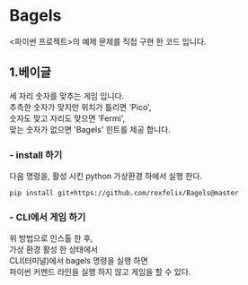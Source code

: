 # Bagels

<파이썬 프로젝트>의 예제 문제를 직접 구현 한 코드 입니다. 

## 1.베이글

세 자리 숫자를 맞추는 게임 입니다.  
추측한 숫자가 맞지만 위치가 틀리면 'Pico',  
숫자도 맞고 자리도 맞으면 'Fermi',  
맞는 숫자가 없으면 'Bagels' 힌트를 제공 합니다.

### - install 하기  
다음 명령을, 활성 시킨 python 가상환경 하에서 실행 한다.     
```
pip install git+https://github.com/rexfelix/Bagels@master
```

### - CLI에서 게임 하기  
위 방법으로 인스톨 한 후,  
가상 환경 활성 한 상태에서  
CLI(터미널)에서 bagels 명령을 실행 하면   
파이썬 커멘드 라인을 실행 하지 않고 게임을 할 수 있다. 



